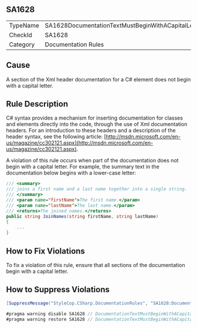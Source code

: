 ﻿## SA1628

<table>
<tr>
  <td>TypeName</td>
  <td>SA1628DocumentationTextMustBeginWithACapitalLetter</td>
</tr>
<tr>
  <td>CheckId</td>
  <td>SA1628</td>
</tr>
<tr>
  <td>Category</td>
  <td>Documentation Rules</td>
</tr>
</table>

## Cause

A section of the Xml header documentation for a C# element does not begin with a capital letter.

## Rule Description

C# syntax provides a mechanism for inserting documentation for classes and elements directly into the code, through the use of Xml documentation headers. For an introduction to these headers and a description of the header syntax, see the following article: [http://msdn.microsoft.com/en-us/magazine/cc302121.aspx](http://msdn.microsoft.com/en-us/magazine/cc302121.aspx).

A violation of this rule occurs when part of the documentation does not begin with a capital letter. For example, the summary text in the documentation below begins with a lower-case letter:

```csharp
/// <summary>
/// joins a first name and a last name together into a single string.
/// </summary>
/// <param name="firstName">The first name.</param>
/// <param name="lastName">The last name.</param>
/// <returns>The joined names.</returns>
public string JoinNames(string firstName, string lastName)
{
    ...
}
```

## How to Fix Violations

To fix a violation of this rule, ensure that all sections of the documentation begin with a capital letter.

## How to Suppress Violations

```csharp
[SuppressMessage("StyleCop.CSharp.DocumentationRules", "SA1628:DocumentationTextMustBeginWithACapitalLetter", Justification = "Reviewed.")]
```

```csharp
#pragma warning disable SA1628 // DocumentationTextMustBeginWithACapitalLetter
#pragma warning restore SA1628 // DocumentationTextMustBeginWithACapitalLetter
```
